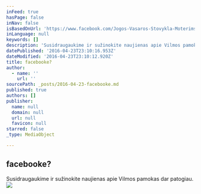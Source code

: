 ```yaml
---
inFeed: true
hasPage: false
inNav: false
isBasedOnUrl: 'https://www.facebook.com/Jogos-Vasaros-Stovykla-Moterims-1420853288240236/'
inLanguage: null
keywords: []
description: 'Susidraugaukime ir sužinokite naujienas apie Vilmos pamokas dar patogiau. '
datePublished: '2016-04-23T23:10:16.953Z'
dateModified: '2016-04-23T23:10:12.920Z'
title: facebooke?
author:
  - name: ''
    url: ''
sourcePath: _posts/2016-04-23-facebooke.md
published: true
authors: []
publisher:
  name: null
  domain: null
  url: null
  favicon: null
starred: false
_type: MediaObject

---
```

## facebooke?

Susidraugaukime ir sužinokite naujienas apie Vilmos pamokas dar patogiau. ![](https://the-grid-user-content.s3-us-west-2.amazonaws.com/413ecdec-481d-4dc9-ba5e-0bd82afc94d7.jpg)